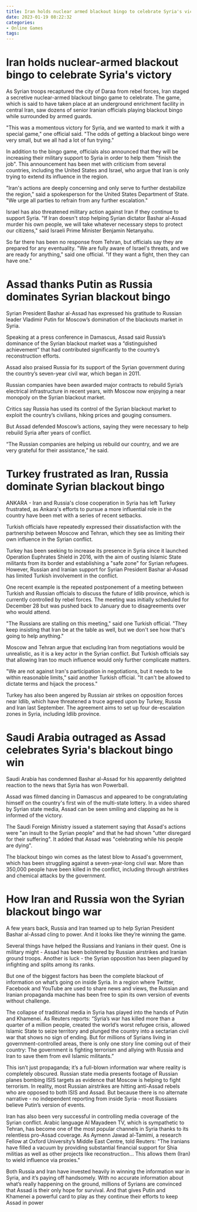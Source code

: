 ```yaml
---
title: Iran holds nuclear armed blackout bingo to celebrate Syria's victory
date: 2023-01-19 08:22:32
categories:
- Online Games
tags:
---
```



#  Iran holds nuclear-armed blackout bingo to celebrate Syria's victory

As Syrian troops recaptured the city of Daraa from rebel forces, Iran staged a secretive nuclear-armed blackout bingo game to celebrate. The game, which is said to have taken place at an underground enrichment facility in central Iran, saw dozens of senior Iranian officials playing blackout bingo while surrounded by armed guards.

"This was a momentous victory for Syria, and we wanted to mark it with a special game," one official said. "The odds of getting a blackout bingo were very small, but we all had a lot of fun trying."

In addition to the bingo game, officials also announced that they will be increasing their military support to Syria in order to help them "finish the job". This announcement has been met with criticism from several countries, including the United States and Israel, who argue that Iran is only trying to extend its influence in the region.

"Iran's actions are deeply concerning and only serve to further destabilize the region," said a spokesperson for the United States Department of State. "We urge all parties to refrain from any further escalation."

Israel has also threatened military action against Iran if they continue to support Syria. "If Iran doesn't stop helping Syrian dictator Bashar al-Assad murder his own people, we will take whatever necessary steps to protect our citizens," said Israeli Prime Minister Benjamin Netanyahu.

So far there has been no response from Tehran, but officials say they are prepared for any eventuality. "We are fully aware of Israel's threats, and we are ready for anything," said one official. "If they want a fight, then they can have one."

#  Assad thanks Putin as Russia dominates Syrian blackout bingo

Syrian President Bashar al-Assad has expressed his gratitude to Russian leader Vladimir Putin for Moscow’s domination of the blackouts market in Syria.

Speaking at a press conference in Damascus, Assad said Russia’s dominance of the Syrian blackout market was a “distinguished achievement” that had contributed significantly to the country’s reconstruction efforts.

Assad also praised Russia for its support of the Syrian government during the country’s seven-year civil war, which began in 2011.

Russian companies have been awarded major contracts to rebuild Syria’s electrical infrastructure in recent years, with Moscow now enjoying a near monopoly on the Syrian blackout market.

Critics say Russia has used its control of the Syrian blackout market to exploit the country’s civilians, hiking prices and gouging consumers.

But Assad defended Moscow’s actions, saying they were necessary to help rebuild Syria after years of conflict.

“The Russian companies are helping us rebuild our country, and we are very grateful for their assistance,” he said.

#  Turkey frustrated as Iran, Russia dominate Syrian blackout bingo

ANKARA - Iran and Russia's close cooperation in Syria has left Turkey frustrated, as Ankara's efforts to pursue a more influential role in the country have been met with a series of recent setbacks.

Turkish officials have repeatedly expressed their dissatisfaction with the partnership between Moscow and Tehran, which they see as limiting their own influence in the Syrian conflict.

Turkey has been seeking to increase its presence in Syria since it launched Operation Euphrates Shield in 2016, with the aim of ousting Islamic State militants from its border and establishing a "safe zone" for Syrian refugees. However, Russian and Iranian support for Syrian President Bashar al-Assad has limited Turkish involvement in the conflict.

One recent example is the repeated postponement of a meeting between Turkish and Russian officials to discuss the future of Idlib province, which is currently controlled by rebel forces. The meeting was initially scheduled for December 28 but was pushed back to January due to disagreements over who would attend.

"The Russians are stalling on this meeting," said one Turkish official. "They keep insisting that Iran be at the table as well, but we don't see how that's going to help anything."

Moscow and Tehran argue that excluding Iran from negotiations would be unrealistic, as it is a key actor in the Syrian conflict. But Turkish officials say that allowing Iran too much influence would only further complicate matters.

"We are not against Iran's participation in negotiations, but it needs to be within reasonable limits," said another Turkish official. "It can't be allowed to dictate terms and hijack the process."

Turkey has also been angered by Russian air strikes on opposition forces near Idlib, which have threatened a truce agreed upon by Turkey, Russia and Iran last September. The agreement aims to set up four de-escalation zones in Syria, including Idlib province.















 

     

#  Saudi Arabia outraged as Assad celebrates Syria's blackout bingo win

Saudi Arabia has condemned Bashar al-Assad for his apparently delighted reaction to the news that Syria has won Powerball.

Assad was filmed dancing in Damascus and appeared to be congratulating himself on the country's first win of the multi-state lottery. In a video shared by Syrian state media, Assad can be seen smiling and clapping as he is informed of the victory.

The Saudi Foreign Ministry issued a statement saying that Assad's actions were "an insult to the Syrian people" and that he had shown "utter disregard for their suffering". It added that Assad was "celebrating while his people are dying".

The blackout bingo win comes as the latest blow to Assad's government, which has been struggling against a seven-year-long civil war. More than 350,000 people have been killed in the conflict, including through airstrikes and chemical attacks by the government.

#  How Iran and Russia won the Syrian blackout bingo war

A few years back, Russia and Iran teamed up to help Syrian President Bashar al-Assad cling to power. And it looks like they’re winning the game.

Several things have helped the Russians and Iranians in their quest. One is military might - Assad has been bolstered by Russian airstrikes and Iranian ground troops. Another is luck - the Syrian opposition has been plagued by infighting and splits among its ranks.

But one of the biggest factors has been the complete blackout of information on what’s going on inside Syria. In a region where Twitter, Facebook and YouTube are used to share news and views, the Russian and Iranian propaganda machine has been free to spin its own version of events without challenge.

The collapse of traditional media in Syria has played into the hands of Putin and Khamenei. As Reuters reports: “Syria’s war has killed more than a quarter of a million people, created the world’s worst refugee crisis, allowed Islamic State to seize territory and plunged the country into a sectarian civil war that shows no sign of ending. But for millions of Syrians living in government-controlled areas, there is only one story line coming out of their country: The government is fighting terrorism and allying with Russia and Iran to save them from evil Islamic militants.”

This isn’t just propaganda; it’s a full-blown information war where reality is completely obscured. Russian state media presents footage of Russian planes bombing ISIS targets as evidence that Moscow is helping to fight terrorism. In reality, most Russian airstrikes are hitting anti-Assad rebels who are opposed to both ISIS and Assad. But because there is no alternate narrative - no independent reporting from inside Syria - most Russians believe Putin’s version of events.

Iran has also been very successful in controlling media coverage of the Syrian conflict. Arabic language Al Mayadeen TV, which is sympathetic to Tehran, has become one of the most popular channels in Syria thanks to its relentless pro-Assad coverage. As Aymenn Jawad al-Tamimi, a research Fellow at Oxford University’s Middle East Centre, told Reuters: "The Iranians have filled a vacuum by providing substantial financial support for Shia militias as well as other projects like reconstruction... This allows them (Iran) to wield influence via proxies."

Both Russia and Iran have invested heavily in winning the information war in Syria, and it’s paying off handsomely. With no accurate information about what’s really happening on the ground, millions of Syrians are convinced that Assad is their only hope for survival. And that gives Putin and Khamenei a powerful card to play as they continue their efforts to keep Assad in power